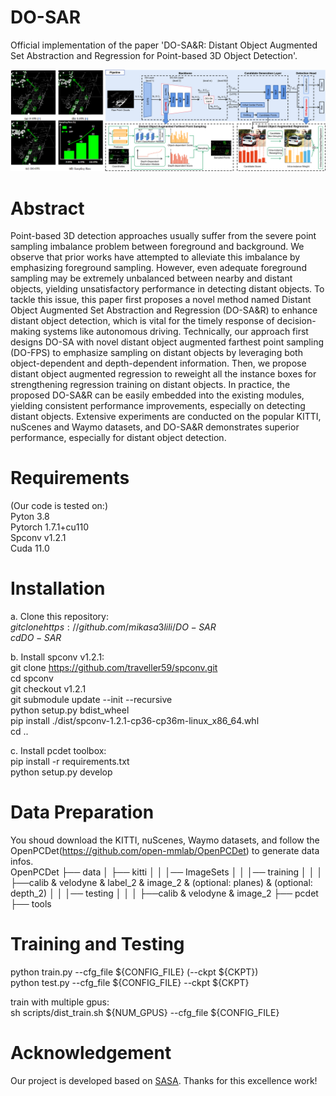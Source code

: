 # DO-SAR

Official implementation of the paper 'DO-SA&R: Distant Object Augmented Set Abstraction and Regression for Point-based 3D Object Detection'.
        

![image](https://github.com/mikasa3lili/DO-SAR/blob/main/docs/pipeline.png)

# Abstract

Point-based 3D detection approaches usually suffer from the severe point sampling imbalance problem between foreground and background. We observe that prior works have attempted to alleviate this imbalance by emphasizing foreground sampling. However, even adequate foreground sampling may be extremely unbalanced between nearby and distant objects, yielding unsatisfactory performance in detecting distant objects. To tackle this issue, this paper first proposes a novel method named Distant Object Augmented Set Abstraction and Regression (DO-SA&R) to enhance distant object detection, which is vital for the timely response of decision-making systems like autonomous driving. Technically, our approach first designs DO-SA with novel distant object augmented farthest point sampling (DO-FPS) to emphasize sampling on distant objects by leveraging both object-dependent and depth-dependent information. Then, we propose distant object augmented regression to reweight all the instance boxes for strengthening regression training on distant objects. In practice, the proposed DO-SA&R can be easily embedded into the existing modules, yielding consistent performance improvements, especially on detecting distant objects. Extensive experiments are conducted on the popular KITTI, nuScenes and Waymo datasets, and DO-SA&R demonstrates superior performance, especially for distant object detection. 

# Requirements
(Our code is tested on:)  
Pyton 3.8  
Pytorch 1.7.1+cu110  
Spconv v1.2.1  
Cuda 11.0  

# Installation
a. Clone this repository:   
$git clone https://github.com/mikasa3lili/DO-SAR$  
$cd DO-SAR$  

b. Install spconv v1.2.1:  
git clone https://github.com/traveller59/spconv.git  
cd spconv  
git checkout v1.2.1  
git submodule update --init --recursive  
python setup.py bdist_wheel  
pip install ./dist/spconv-1.2.1-cp36-cp36m-linux_x86_64.whl    
cd ..  

c. Install pcdet toolbox:  
pip install -r requirements.txt  
python setup.py develop  

# Data Preparation  
You shoud download the KITTI, nuScenes, Waymo datasets, and follow the OpenPCDet(https://github.com/open-mmlab/OpenPCDet) to generate data infos.  
OpenPCDet
├── data
│   ├── kitti
│   │   │── ImageSets
│   │   │── training
│   │   │   ├──calib & velodyne & label_2 & image_2 & (optional: planes) & (optional: depth_2)
│   │   │── testing
│   │   │   ├──calib & velodyne & image_2
├── pcdet
├── tools

# Training and Testing  
python train.py --cfg_file ${CONFIG_FILE} (--ckpt ${CKPT})  
python test.py --cfg_file ${CONFIG_FILE} --ckpt ${CKPT}  

train with multiple gpus:  
sh scripts/dist_train.sh ${NUM_GPUS} --cfg_file ${CONFIG_FILE}  

# Acknowledgement
Our project is developed based on [SASA](https://github.com/blakechen97/SASA). Thanks for this excellence work!
